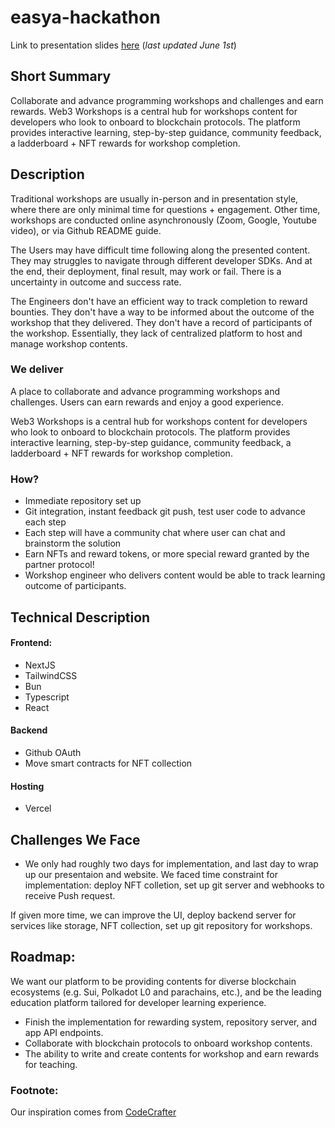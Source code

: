 # easya-hackathon

Link to presentation slides [here](https://www.canva.com/design/DAGGyDY6wiQ/YqJMgR_3GSMkEZmiBkJBVg/edit?utm_content=DAGGyDY6wiQ&utm_campaign=designshare&utm_medium=link2&utm_source=sharebutton)
(*last updated June 1st*)
## Short Summary

Collaborate and advance programming workshops and challenges and earn rewards. Web3 Workshops is a central hub for workshops content for developers who look to onboard to blockchain protocols. The platform provides interactive learning, step-by-step guidance, community feedback, a ladderboard + NFT rewards for workshop completion.

## Description

Traditional workshops are usually in-person and in presentation style, where there are only minimal time for questions + engagement. Other time, workshops are conducted online asynchronously (Zoom, Google, Youtube video), or via Github README guide.

The Users may have difficult time following along the presented content. They may struggles to navigate through different developer SDKs. And at the end, their deployment, final result, may work or fail. There is a uncertainty in  outcome and success rate.

The Engineers don't have an efficient way to track completion to reward bounties. They don't have a way to be informed about the outcome of the workshop that they delivered. They don't have a record of participants of the workshop. Essentially, they lack of centralized platform to host and manage workshop contents.

### We deliver

A place to collaborate and advance programming workshops and challenges. Users can earn rewards and enjoy a good experience.

Web3 Workshops is a central hub for workshops content for developers who look to onboard to blockchain protocols. The platform provides interactive learning, step-by-step guidance, community feedback, a ladderboard + NFT rewards for workshop completion.

### How?

- Immediate repository set up
- Git integration, instant feedback git push, test user code to advance each step
- Each step will have a community chat where user can chat and brainstorm the solution
- Earn NFTs and reward tokens, or more special reward granted by the partner protocol!
- Workshop engineer who delivers content would be able to track learning outcome of participants.

## Technical Description

#### Frontend:
- NextJS
- TailwindCSS
- Bun
- Typescript
- React

#### Backend

- Github OAuth
- Move smart contracts for NFT collection

#### Hosting
- Vercel


## Challenges We Face
- We only had roughly two days for implementation, and last day to wrap up our presentaion and website. We faced time constraint for implementation: deploy NFT colletion, set up git server and webhooks to receive Push request.


If given more time, we can improve the UI, deploy backend server for services like storage, NFT collection, set up git repository for workshops.

## Roadmap:
We want our platform to be providing contents for diverse blockchain ecosystems (e.g. Sui, Polkadot L0 and parachains, etc.), and be the leading education platform tailored for developer learning experience.

- Finish the implementation for rewarding system, repository server, and app API endpoints.
- Collaborate with blockchain protocols to onboard workshop contents.
- The ability to write and create contents for workshop and earn rewards for teaching.


### Footnote:
Our inspiration comes from [CodeCrafter](https://codecrafters.io/)
